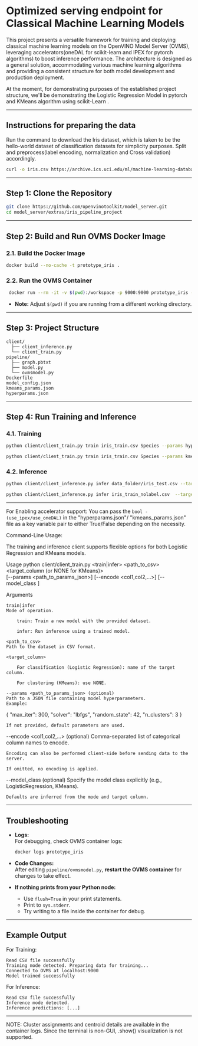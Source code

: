 # Optimized serving endpoint for Classical Machine Learning Models 

This project presents a versatile framework for training and deploying classical machine learning models on the OpenVINO Model Server (OVMS), leveraging accelerators(oneDAL for scikit-learn and IPEX for pytorch algorithms) to boost inference performance. The architecture is designed as a general solution, accommodating various machine learning algorithms and providing a consistent structure for both model development and production deployment.

At the moment, for demonstrating purposes of the established project structure, we'll be demonstrating the Logistic Regression Model in pytorch and KMeans algorithm using scikit-Learn .

---

## Instructions for preparing the data
Run the command to download the Iris dataset, which is taken to be the hello-world dataset of classification datasets for simplicity purposes.
Split and preprocess(label encoding, normalization and Cross validation) accordingly.

```bash
curl -o iris.csv https://archive.ics.uci.edu/ml/machine-learning-databases/iris/iris.data
```

---

## Step 1: Clone the Repository

```bash
git clone https://github.com/openvinotoolkit/model_server.git
cd model_server/extras/iris_pipeline_project
```
---


## Step 2: Build and Run OVMS Docker Image

### 2.1. Build the Docker Image

```bash
docker build --no-cache -t prototype_iris .
```

### 2.2. Run the OVMS Container

```bash
 docker run --rm -it -v $(pwd):/workspace -p 9000:9000 prototype_iris --config_path /workspace/model_config.json --port 9000 --log_level DEBUG
```
- **Note:** Adjust `$(pwd)` if you are running from a different working directory.

---

##  Step 3: Project Structure

```
client/
  ├── client_inference.py
  └── client_train.py
pipeline/
  ├── graph.pbtxt
  ├── model.py
  └── ovmsmodel.py
Dockerfile
model_config.json
kmeans_params.json
hyperparams.json

```

---

## Step 4: Run Training and Inference

### 4.1. Training

```bash
python client/client_train.py train iris_train.csv Species --params hyperparams.json --encode Species --model_class LogisticRegressionTorch

python client/client_train.py train iris_train.csv Species --params kmeans_params.json --encode Species --model_class KMeansSkLearn


```

### 4.2. Inference

```bash
python client/client_inference.py infer data_folder/iris_test.csv --target_column Species  --model_class LogisticRegressionTorch

python client/client_inference.py infer iris_train_nolabel.csv  --target_column Species --model_class KMeansSkLearn

```

---

For Enabling accelerator support:
You can pass the ```bool - (use_ipex/use_oneDAL)``` in the "hyperparams.json"/ "kmeans_params.json" file as a key variable pair to either True/False depending on the necessity.


Command-Line Usage:

The training and inference client supports flexible options for both Logistic Regression and KMeans models.

Usage
python client/client_train.py <train|infer> <path_to_csv> <target_column (or NONE for KMeans)> \
    [--params <path_to_params_json>] [--encode <col1,col2,...>] [--model_class <ModelClassName>]

Arguments

    train|infer
    Mode of operation.

        train: Train a new model with the provided dataset.

        infer: Run inference using a trained model.

    <path_to_csv>
    Path to the dataset in CSV format.

    <target_column>

        For classification (Logistic Regression): name of the target column.

        For clustering (KMeans): use NONE.

    --params <path_to_params_json> (optional)
    Path to a JSON file containing model hyperparameters.
    Example:

{
  "max_iter": 300,
  "solver": "lbfgs",
  "random_state": 42,
  "n_clusters": 3
}

    If not provided, default parameters are used.

--encode <col1,col2,...> (optional)
Comma-separated list of categorical column names to encode.

    Encoding can also be performed client-side before sending data to the server.

    If omitted, no encoding is applied.

--model_class <ModelClassName> (optional)
Specify the model class explicitly (e.g., LogisticRegression, KMeans).

    Defaults are inferred from the mode and target column.

---

## Troubleshooting

- **Logs:**  
  For debugging, check OVMS container logs:
  ```bash
  docker logs prototype_iris
  ```
- **Code Changes:**  
  After editing `pipeline/ovmsmodel.py`, **restart the OVMS container** for changes to take effect.

- **If nothing prints from your Python node:**  
  - Use `flush=True` in your print statements.
  - Print to `sys.stderr`.
  - Try writing to a file inside the container for debug.

---

## Example Output
For Training:

```
Read CSV file successfully
Training mode detected. Preparing data for training...
Connected to OVMS at localhost:9000
Model trained successfully

```
For Inference:

```
Read CSV file successfully
Inference mode detected.
Inference predictions: [...]

```

---

NOTE: Cluster assignments and centroid details are available in the container logs. Since the terminal is non-GUI, .show() visualization is not supported.
